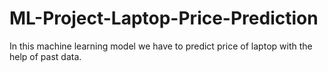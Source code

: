 # ML-Project-Laptop-Price-Prediction
In this machine learning model we have to predict price of laptop with the help of past data.
